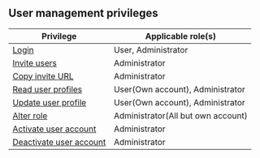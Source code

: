 ## User management privileges

| Privilege | Applicable role(s) |
|---|---|
| [Login](/cloud/fbc-part2-login) | User, Administrator |
| [Invite users](/cloud/cloud-configuration/cloud-user-invite) | Administrator |
| [Copy invite URL](/cloud/cloud-configuration/cloud-user-invite#provide-invitation-url-optional) | Administrator|
| [Read user profiles](/cloud/cloud-configuration/cloud-users-view-search) | User(Own account), Administrator|
| [Update user profile](/cloud/my-account/cloud-user-personal-update) | User(Own account), Administrator |
| [Alter role](/cloud/cloud-configuration/cloud-user-edit-role) | Administrator(All but own account) |
| [Activate user account](/cloud/cloud-configuration/cloud-user-deactivate) | Administrator |
| [Deactivate user account](/cloud/cloud-configuration/cloud-user-deactivate) | Administrator|
